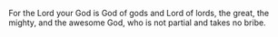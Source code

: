 For the Lord your God is God of gods and Lord of lords, the great, the mighty, and the awesome God, who is not partial and takes no bribe.

